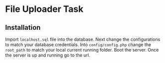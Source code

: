 # File Uploader Task

## Installation
Import `localhost.sql` file into the database.
Next change the configurations to match your database credentials.
Into `config/config.php` change the `root_path` to match your local current running folder.
Boot the server.
Once the server is up and running go to the url.
